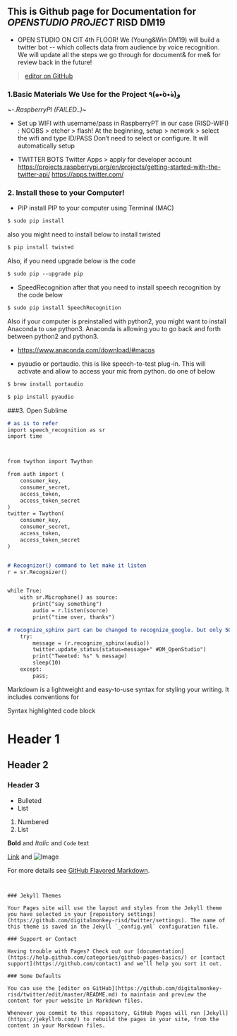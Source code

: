 ## This is Github page for Documentation for *OPENSTUDIO PROJECT* RISD DM19

- OPEN STUDIO ON CIT 4th FLOOR!
We (Young&Win DM19) will build a twitter bot -- which collects data from audience by voice recognition.
We will update all the steps we go through for document& for me& for review back in the future!

>[editor on GitHub](https://github.com/digitalmonkey-risd/twitter/edit/master/README.md)


### 1.Basic Materials We Use for the Project ٩(๑•̀o•́๑)و 

~*-.RaspberryPI (FAILED..)*~

- Set up WIFI with username/pass in RaspberryPT in our case (RISD-WIFI) :
NOOBS > etcher > flash!
At the beginning, setup > network > select the wifi and type ID/PASS
Don’t need to select or configure. It will automatically setup

- TWITTER BOTS
Twitter Apps > apply for developer account
https://projects.raspberrypi.org/en/projects/getting-started-with-the-twitter-api/
https://apps.twitter.com/

### 2. Install these to your Computer!

- PIP
install PIP to your computer using Terminal (MAC)
```markdown
$ sudo pip install 
```
also you might need to install below to install twisted

```markdown
$ pip install twisted
```

Also, if you need upgrade below is the code
```markdown
$ sudo pip --upgrade pip
```

- SpeedRecognition
after that you need to install speech recognition by the code below
```markdown
$ sudo pip install SpeechRecognition
```


Also if your computer is preinstalled with python2, you might want to install Anaconda to use python3.
Anaconda is allowing you to go back and forth between python2 and python3.
- https://www.anaconda.com/download/#macos

- pyaudio or portaudio.
  this is like speech-to-test plug-in. This will activate and allow to access your mic from python. 
  do one of below
```markdown
$ brew install portaudio
```
```markdown
$ pip install pyaudio
```

###3. Open Sublime 
```markdown
# as is to refer
import speech_recognition as sr
import time



from twython import Twython

from auth import (
    consumer_key,
    consumer_secret,
    access_token,
    access_token_secret
)
twitter = Twython(
    consumer_key,
    consumer_secret,
    access_token,
    access_token_secret
)


# Recognizer() command to let make it listen
r = sr.Recognizer()


while True:
	with sr.Microphone() as source:
		print("say something")
		audio = r.listen(source)
		print("time over, thanks")

# recognize_sphinx part can be changed to recognize_google. but only 50/day
	try:
		message = (r.recognize_sphinx(audio))
		twitter.update_status(status=message+" #DM_OpenStudio")
		print("Tweeted: %s" % message)
		sleep(10)
	except:
		pass;
```



Markdown is a lightweight and easy-to-use syntax for styling your writing. It includes conventions for

Syntax highlighted code block

# Header 1
## Header 2
### Header 3

- Bulleted
- List

1. Numbered
2. List

**Bold** and _Italic_ and `Code` text

[Link](url) and ![Image](src)


For more details see [GitHub Flavored Markdown](https://guides.github.com/features/mastering-markdown/).

```


### Jekyll Themes

Your Pages site will use the layout and styles from the Jekyll theme you have selected in your [repository settings](https://github.com/digitalmonkey-risd/twitter/settings). The name of this theme is saved in the Jekyll `_config.yml` configuration file.

### Support or Contact

Having trouble with Pages? Check out our [documentation](https://help.github.com/categories/github-pages-basics/) or [contact support](https://github.com/contact) and we’ll help you sort it out.

### Some Defaults

You can use the [editor on GitHub](https://github.com/digitalmonkey-risd/twitter/edit/master/README.md) to maintain and preview the content for your website in Markdown files.

Whenever you commit to this repository, GitHub Pages will run [Jekyll](https://jekyllrb.com/) to rebuild the pages in your site, from the content in your Markdown files.

